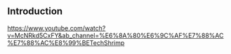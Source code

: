 ## Introduction
[https://www.youtube.com/watch?v=McNRkd5CxFY&ab_channel=%E6%8A%80%E6%9C%AF%E7%88%AC%E7%88%AC%E8%99%BETechShrimp
](https://www.youtube.com/watch?v=McNRkd5CxFY)
